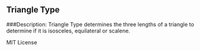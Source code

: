 ## Triangle Type

###Description:
Triangle Type determines the three lengths of a triangle to determine 
if it is isosceles, equilateral or scalene.

MIT License
